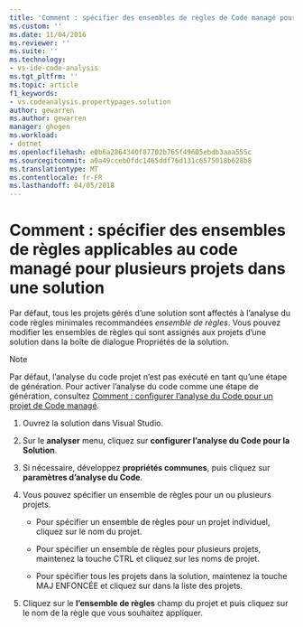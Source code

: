 ```yaml
---
title: 'Comment : spécifier des ensembles de règles de Code managé pour plusieurs projets dans une Solution | Documents Microsoft'
ms.custom: ''
ms.date: 11/04/2016
ms.reviewer: ''
ms.suite: ''
ms.technology:
- vs-ide-code-analysis
ms.tgt_pltfrm: ''
ms.topic: article
f1_keywords:
- vs.codeanalysis.propertypages.solution
author: gewarren
ms.author: gewarren
manager: ghogen
ms.workload:
- dotnet
ms.openlocfilehash: e0b6a2864340f87702b765f49605ebdb3aaa555c
ms.sourcegitcommit: a0a49cceb0fdc1465ddf76d131c6575018b628b8
ms.translationtype: MT
ms.contentlocale: fr-FR
ms.lasthandoff: 04/05/2018
---
```

# <a name="how-to-specify-managed-code-rule-sets-for-multiple-projects-in-a-solution"></a>Comment : spécifier des ensembles de règles applicables au code managé pour plusieurs projets dans une solution

Par défaut, tous les projets gérés d’une solution sont affectés à l’analyse du code règles minimales recommandées *ensemble de règles*. Vous pouvez modifier les ensembles de règles qui sont assignés aux projets d’une solution dans la boîte de dialogue Propriétés de la solution.

> [!NOTE]
> Par défaut, l’analyse du code projet n’est pas exécuté en tant qu’une étape de génération. Pour activer l’analyse du code comme une étape de génération, consultez [Comment : configurer l’analyse du Code pour un projet de Code managé](../code-quality/how-to-configure-code-analysis-for-a-managed-code-project.md).

1. Ouvrez la solution dans Visual Studio.

2. Sur le **analyser** menu, cliquez sur **configurer l’analyse du Code pour la Solution**.

3. Si nécessaire, développez **propriétés communes**, puis cliquez sur **paramètres d’analyse du Code**.

4. Vous pouvez spécifier un ensemble de règles pour un ou plusieurs projets.

    - Pour spécifier un ensemble de règles pour un projet individuel, cliquez sur le nom du projet.

    - Pour spécifier un ensemble de règles pour plusieurs projets, maintenez la touche CTRL et cliquez sur les noms de projet.

    - Pour spécifier tous les projets dans la solution, maintenez la touche MAJ ENFONCÉE et cliquez sur dans la liste des projets.

5. Cliquez sur le **l’ensemble de règles** champ du projet et puis cliquez sur le nom de la règle que vous souhaitez appliquer.